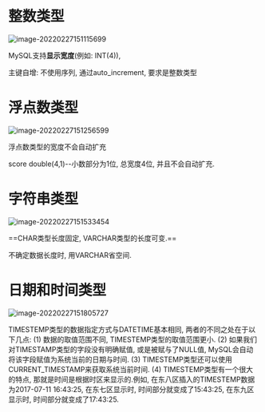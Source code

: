 # 整数类型

![image-20220227151115699](https://s2.loli.net/2022/02/27/HPjpqciEXL9Q3GV.png)

MySQL支持**显示宽度**(例如: INT(4)), 

主键自增: 不使用序列, 通过auto_increment, 要求是整数类型

# 浮点数类型

![image-20220227151256599](https://s2.loli.net/2022/02/27/5SaiHzlEkLh8U6m.png)

浮点数类型的宽度不会自动扩充

 score double(4,1)--小数部分为1位, 总宽度4位, 并且不会自动扩充.

# 字符串类型

![image-20220227151533454](https://s2.loli.net/2022/02/27/udYKNJLksRpPtM3.png)

==CHAR类型长度固定, VARCHAR类型的长度可变.==

不确定数据长度时, 用VARCHAR省空间.

# 日期和时间类型

![image-20220227151805727](https://s2.loli.net/2022/02/27/3udFBhXxsvD4mk2.png)

TIMESTEMP类型的数据指定方式与DATETIME基本相同, 两者的不同之处在于以下几点: 
(1) 数据的取值范围不同, TIMESTEMP类型的取值范围更小.
(2) 如果我们对TIMESTAMP类型的字段没有明确赋值, 或是被赋与了NULL值, MySQL会自动将该字段赋值为系统当前的日期与时间.
(3) TIMESTEMP类型还可以使用CURRENT_TIMESTAMP来获取系统当前时间.
(4) TIMESTEMP类型有一个很大的特点, 那就是时间是根据时区来显示的.例如, 在东八区插入的TIMESTEMP数据为2017-07-11 16:43:25, 在东七区显示时, 时间部分就变成了15:43:25, 在东九区显示时, 时间部分就变成了17:43:25.  